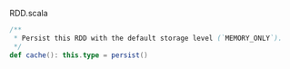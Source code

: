 
RDD.scala

```scala
/**
 * Persist this RDD with the default storage level (`MEMORY_ONLY`).
 */
def cache(): this.type = persist()
```
